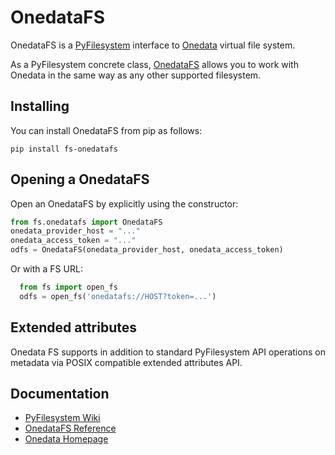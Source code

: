 # OnedataFS

OnedataFS is a [PyFilesystem](https://www.pyfilesystem.org/) interface to
[Onedata](https://onedata.org) virtual file system.

As a PyFilesystem concrete class, [OnedataFS](https://github.com/onedata/fs-onedatafs/)
allows you to work with Onedata in the same way as any other supported filesystem.

## Installing

You can install OnedataFS from pip as follows:

```
pip install fs-onedatafs
```

## Opening a OnedataFS

Open an OnedataFS by explicitly using the constructor:

```python
from fs.onedatafs import OnedataFS
onedata_provider_host = "..."
onedata_access_token = "..."
odfs = OnedataFS(onedata_provider_host, onedata_access_token)
```

Or with a FS URL:

```python
  from fs import open_fs
  odfs = open_fs('onedatafs://HOST?token=...')
```

## Extended attributes

Onedata FS supports in addition to standard PyFilesystem API operations
on metadata via POSIX compatible extended attributes API.


## Documentation

- [PyFilesystem Wiki](https://www.pyfilesystem.org)
- [OnedataFS Reference](http://fs-onedatafs.readthedocs.io/en/latest/)
- [Onedata Homepage](https://onedata.org)
